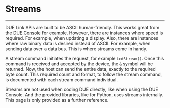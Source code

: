 # Streams

---

DUE Link APIs are built to be ASCII human-friendly. This works great from the [DUE Console](../console.md) for example. However, there are instances where speed is required. For example, when updating a display. Also, there are instances where raw binary data is desired instead of ASCII. For example, when sending data over a data bus. This is where streams come in handy.

A stream command initiates the request, for example `LcdStream()`. Once this command is received and accepted by the device, the `&` symbol will be returned. Now, the host can send the entire data, exactly to the required byte count. This required count and format, to follow the stream command, is documented with each stream command individual. 

Streams are not used when coding DUE directly, like when using the DUE Console. And the provided libraries, like for Python, uses streams internally. This page is only provided as a further reference.